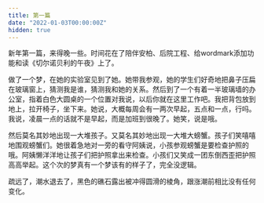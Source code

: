 ```yaml
---
title: 第一篇
date: "2022-01-03T00:00:00Z"
hidden: true
---
```


新年第一篇，来得晚一些。时间花在了陪伴安柏、后院工程、给wordmark添加功能和读《切尔诺贝利的午夜》上了。

做了一个梦，在她的实验室见到了她。她带我参观，她的学生们好奇地把鼻子压扁在玻璃窗上，猜测我是谁，猜测我和她的关系。然后到了一个有着一半玻璃墙的办公室，指着白色大圆桌的一个位置对我说，以后你就在这里工作吧。我把背包放到地上，拉开椅子，坐下来。她说，大概每周会有一两次早起，五点和一点，行吗。我说，凌晨一点的话就不是早起，而是加班到很晚了。她笑，说是哦。

然后莫名其妙地出现一大堆孩子。又莫名其妙地出现一大堆大螃蟹。孩子们笑嘻嘻地围观螃蟹们。她很着急地对一旁的看守阿姨说，小孩参观螃蟹是要检查护照的哦。阿姨懒洋洋地让孩子们把护照拿出来检查。小孩们又笑成一团东倒西歪把护照高高举起。这个次的梦真有一个梦该有的样子了，完全没逻辑。

疏远了，潮水退去了，黑色的礁石露出被冲得圆滑的棱角，跟涨潮前相比没有任何变化。